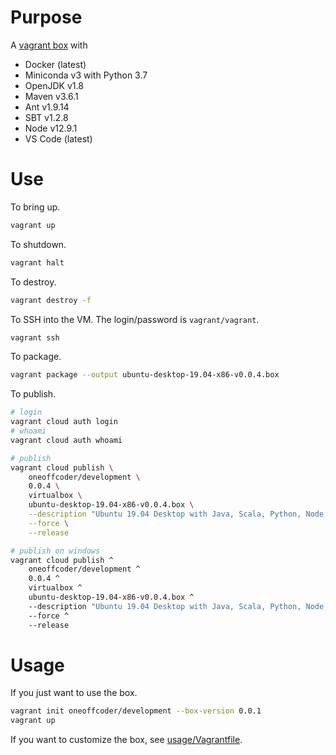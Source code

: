 # Purpose

A [vagrant box](https://app.vagrantup.com/oneoffcoder/boxes/development) with

* Docker (latest)
* Miniconda v3 with Python 3.7
* OpenJDK v1.8
* Maven v3.6.1
* Ant v1.9.14
* SBT v1.2.8
* Node v12.9.1
* VS Code (latest)

# Use

To bring up.

```bash
vagrant up
```

To shutdown.

```bash
vagrant halt
```

To destroy.

```bash
vagrant destroy -f
```

To SSH into the VM. The login/password is `vagrant/vagrant`.

```bash
vagrant ssh
```

To package.

```bash
vagrant package --output ubuntu-desktop-19.04-x86-v0.0.4.box
```

To publish.

```bash
# login
vagrant cloud auth login
# whoami
vagrant cloud auth whoami

# publish
vagrant cloud publish \
    oneoffcoder/development \
    0.0.4 \
    virtualbox \
    ubuntu-desktop-19.04-x86-v0.0.4.box \
    --description "Ubuntu 19.04 Desktop with Java, Scala, Python, Node, Docker and VS Code" \
    --force \
    --release

# publish on windows
vagrant cloud publish ^
    oneoffcoder/development ^
    0.0.4 ^
    virtualbox ^
    ubuntu-desktop-19.04-x86-v0.0.4.box ^
    --description "Ubuntu 19.04 Desktop with Java, Scala, Python, Node, Docker and VS Code" ^
    --force ^
    --release
```

# Usage

If you just want to use the box.

```bash
vagrant init oneoffcoder/development --box-version 0.0.1
vagrant up
```

If you want to customize the box, see [usage/Vagrantfile](usage/Vagrantfile).
